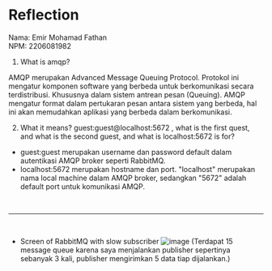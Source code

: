 # Reflection

Nama: Emir Mohamad Fathan <br>
NPM: 2206081982 <br>

1. What is amqp?

AMQP merupakan Advanced Message Queuing Protocol. Protokol ini mengatur komponen software yang berbeda untuk berkomunikasi secara terdistribusi. Khususnya dalam sistem antrean pesan (Queuing). AMQP mengatur format dalam pertukaran pesan antara sistem yang berbeda, hal ini akan memudahkan aplikasi yang berbeda dalam berkomunikasi.

2. What it means? guest:guest@localhost:5672 , what is the first quest, and what is 
the second guest, and what is localhost:5672 is for? 

- guest:guest merupakan username dan password default dalam autentikasi AMQP broker seperti RabbitMQ.
- localhost:5672 merupakan hostname dan port. "localhost" merupakan nama local machine dalam AMQP broker, sedangkan "5672" adalah default port untuk komunikasi AMQP.

<br>
<hr>
<br>

- Screen of RabbitMQ with slow subscriber
![image](https://github.com/brofathan/tutorial-publisher/assets/45114836/12431f18-2020-4394-8793-a1aebe0ec765)
(Terdapat 15 message queue karena saya menjalankan publisher sepertinya sebanyak 3 kali, publisher mengirimkan 5 data tiap dijalankan.)
